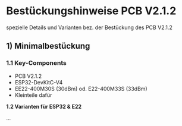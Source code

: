 # Bestückungshinweise PCB V2.1.2

spezielle Details und Varianten bez. der Bestückung des PCB V2.1.2  

## 1) Minimalbestückung

### 1.1 Key-Components
* PCB V2.1.2
* ESP32-DevKitC-V4
* EE22-400M30S (30dBm) od. E22-400M33S (33dBm)
* Kleinteile dafür

**1.2 Varianten für ESP32 & E22**


...
